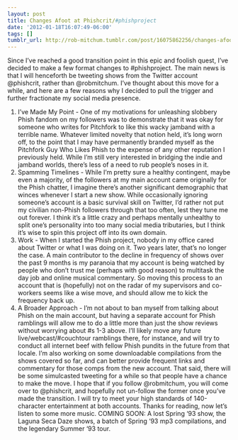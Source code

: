 ```yaml
---
layout: post
title: Changes Afoot at Phishcrit/#phishproject
date: '2012-01-18T16:07:49-06:00'
tags: []
tumblr_url: http://rob-mitchum.tumblr.com/post/16075862256/changes-afoot-at-phishcrit-phishproject
---
```


Since I’ve reached a good transition point in this epic and foolish quest, I’ve decided to make a few format changes to #phishproject. The main news is that I will henceforth be tweeting shows from the Twitter account @phishcrit, rather than @robmitchum. I’ve thought about this move for a while, and here are a few reasons why I decided to pull the trigger and further fractionate my social media presence.
1) I’ve Made My Point - One of my motivations for unleashing slobbery Phish fandom on my followers was to demonstrate that it was okay for someone who writes for Pitchfork to like this wacky jamband with a terrible name. Whatever limited novelty that notion held, it’s long worn off, to the point that I may have permanently branded myself as the Pitchfork Guy Who Likes Phish to the expense of any other reputation I previously held. While I’m still very interested in bridging the indie and jamband worlds, there’s less of a need to rub people’s noses in it.
2) Spamming Timelines - While I’m pretty sure a healthy contingent, maybe even a majority, of the followers at my main account came originally for the Phish chatter, I imagine there’s another significant demographic that winces whenever I start a new show. While occasionally ignoring someone’s account is a basic survival skill on Twitter, I’d rather not put my civilian non-Phish followers through that too often, lest they tune me out forever. I think it’s a little crazy and perhaps mentally unhealthy to split one’s personality into too many social media tributaries, but I think it’s wise to spin this project off into its own domain.
3) Work - When I started the Phish project, nobody in my office cared about Twitter or what I was doing on it. Two years later, that’s no longer the case. A main contributor to the decline in frequency of shows over the past 9 months is my paranoia that my account is being watched by people who don’t trust me (perhaps with good reason) to multitask the day job and online musical commentary. So moving this process to an account that is (hopefully) not on the radar of my supervisors and co-workers seems like a wise move, and should allow me to kick the frequency back up.
4) A Broader Approach - I’m not about to ban myself from talking about Phish on the main account, but having a separate account for Phish ramblings will allow me to do a little more than just the show reviews without worrying about #s 1-3 above. I’ll likely move any future live/webcast/#couchtour ramblings there, for instance, and will try to conduct all internet beef with fellow Phish pundits in the future from that locale. I’m also working on some downloadable compilations from the shows covered so far, and can better provide frequent links and commentary for those comps from the new account.
That said, there will be some simulcasted tweeting for a while so that people have a chance to make the move. I hope that if you follow @robmitchum, you will come over to @phishcrit, and hopefully not un-follow the former once you’ve made the transition. I will try to meet your high standards of 140-character entertainment at both accounts. Thanks for reading, now let’s listen to some more music.
COMING SOON: A lost Spring ‘93 show, the Laguna Seca Daze shows, a batch of Spring ‘93 mp3 compilations, and the legendary Summer ‘93 tour.
